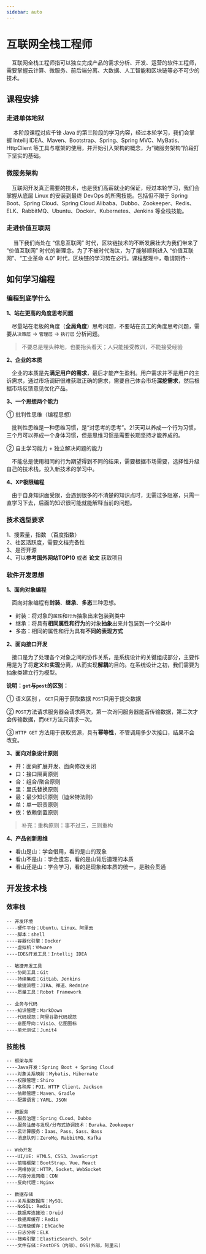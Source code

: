 ```yaml
---
sidebar: auto
---
```


# 互联网全栈工程师

​	　互联网全栈工程师指可以独立完成产品的需求分析、开发、运营的软件工程师，需要掌握云计算、微服务、前后端分离、大数据、人工智能和区块链等必不可少的技术。

## 课程安排

### 走进单体地狱

​	　本阶段课程对应千锋 Java 的第三阶段的学习内容，经过本轮学习，我们会掌握 Intellij IDEA、Maven、Bootstrap、Spring、Spring MVC、MyBatis、HttpClient 等工具与框架的使用，并开始引入架构的概念，为“微服务架构”阶段打下坚实的基础。

### 微服务架构

​	　互联网开发真正需要的技术，也是我们高薪就业的保证，经过本轮学习，我们会掌握从底层 Linux 的安装到最终 DevOps 的所需技能。包括但不限于 Spring Boot、Spring Cloud、Spring Cloud Alibaba、Dubbo、Zookeeper、Redis、ELK、RabbitMQ、Ubuntu、Docker、Kubernetes、Jenkins 等全栈技能。

### 走进价值互联网

​	　当下我们尚处在 “信息互联网” 时代，区块链技术的不断发展壮大为我们带来了 “价值互联网” 时代的新理念。为了不被时代淘汰，为了能够顺利进入 “价值互联网”、“工业革命 4.0” 时代，区块链的学习势在必行。课程整理中，敬请期待···



## 如何学习编程

### 编程到底学什么

**1、站在更高的角度思考问题**

​	　尽量站在老板的角度（**全局角度**）思考问题，不要站在员工的角度思考问题，需要从`决策层` -> `管理层` -> `执行层` 分析问题。

> 不要总是埋头种地，也要抬头看天；人只能接受教训，不能接受经验



**2、企业的本质**

​	　企业的本质是先**满足用户的需求**，最后才能产生盈利。用户需求并不是用户的主诉需求，通过市场调研很难获取正确的需求，需要自己体会市场**深挖需求**，然后根据市场反馈意见优化产品。



**3、一个思想两个能力**

① 批判性思维（编程思想）

​	　批判性思维是一种思维习惯，是“对思考的思考”。21天可以养成一个行为习惯，三个月可以养成一个身体习惯，但是思维习惯是需要长期坚持才能养成的。

② 自主学习能力 + 独立解决问题的能力

​	　不能总是使用相同的行为期望得到不同的结果，需要根据市场需要，选择性升级自己的技术栈，投入新技术的学习中。



**4、XP极限编程**

​	　由于自身知识面受限，会遇到很多的不清楚的知识点时，无需过多阻塞，只需一直学习下去，后面的知识很可能就能解释当前的问题。



### 技术选型要求

1、搜索量，指数 （百度指数）<br/>
2、社区活跃度，需要文档完备性<br/>
3、是否开源<br/>
4、可以**参考国外网站TOP10** 或者 **论文** 获取项目<br/>



### 软件开发思想

**1、面向对象编程**

​	　面向对象编程有**封装**、**继承**、**多态**三种思想。

- 封装：将对象的`属性`和`行为`抽象出来包装到类中
- 继承：将具有**相同属性和行为**的对象**抽象**出来并包装到一个父类中
- 多态：相同的属性和行为具有**不同的表现方式**

**2、面向接口开发**

​	　接口是为了处理各个对象之间的协作关系，是系统设计的关键组成部分，主要作用是为了将**定义**和**实现**分离，从而实现**解耦**的目的。在系统设计之初，我们需要为抽象类建立行为模型。

**说明：`get`与`post`的区别：**

① 语义区别 ， `GET`只用于获取数据  `POST`只用于提交数据

② `POST`方法请求服务器会请求两次，第一次询问服务器能否传输数据，第二次才会传输数据，而`GET`方法只请求一次。

③ `HTTP GET` 方法用于获取资源，具有**幂等性**，不管调用多少次接口，结果不会改变。

**3、面向对象设计原则**

- 开：面向扩展开发、面向修改关闭
- 口：接口隔离原则
- 合：组合/聚合原则
- 里：里氏替换原则
- 最：最少知识原则（迪米特法则）
- 单：单一职责原则
- 依：依赖倒置原则

> 补充：重构原则：事不过三，三则重构

**4、产品创新思维**

- 看山是山：学会借用，看的是山的现象
- 看山不是山：学会遗忘，看的是山背后道理的本质
- 看山还是山：学会学习，看的是现象和本质的统一，是融会贯通



## 开发技术栈

### 效率栈

```
-- 开发环境
----硬件平台：Ubuntu、Linux、阿里云
----脚本：shell
----容器化引擎：Docker
----虚拟机：VMware
----IDE&开发工具：Intellij IDEA

-- 敏捷开发工具
----协同工具：Git
----持续集成：GitLab、Jenkins
----敏捷流程：JIRA、禅道、Redmine
----质量工具：Robot Framework

-- 业务与代码
----知识管理：MarkDown
----代码规范：阿里谷歌代码规范
----意图导向：Visio、亿图图标
----单元测试：Junit4
```



### 技能栈

```
-- 框架与库
----Java开发：Spring Boot + Spring Cloud
----对象关系映射：Mybatis、Hibernate
----权限管理：Shiro
----各种库：POI、HTTP Client、Jackson
----依赖管理：Maven、Gradle
----配置语言：YAML、JSON

-- 微服务
----服务治理：Spring CLoud、Dubbo
----服务注册与发现/分布式协调技术：Euraka、Zookeeper
----云计算服务：Iaas、Pass、Sass、Bass
----消息队列：ZeroMq、RabbitMQ、Kafka

-- Web开发
----UI/UE: HTML5、CSS3、JavaScript
----前端框架：BootStrap、Vue、React
----网络协议：HTTP、Socket、WebSocket
----内容分发网络：CDN
----反向代理：Nginx

-- 数据存储
----关系型数据库：MySQL
----NoSQL: Redis
----数据库连接池：Druid
----数据库缓存：Redis
----应用级缓存：EhCache
----日志分析：ELK
----搜索引擎：ElasticSearch、Solr
----文件存储：FastDFS（内部）、OSS(外部，阿里云)
```

